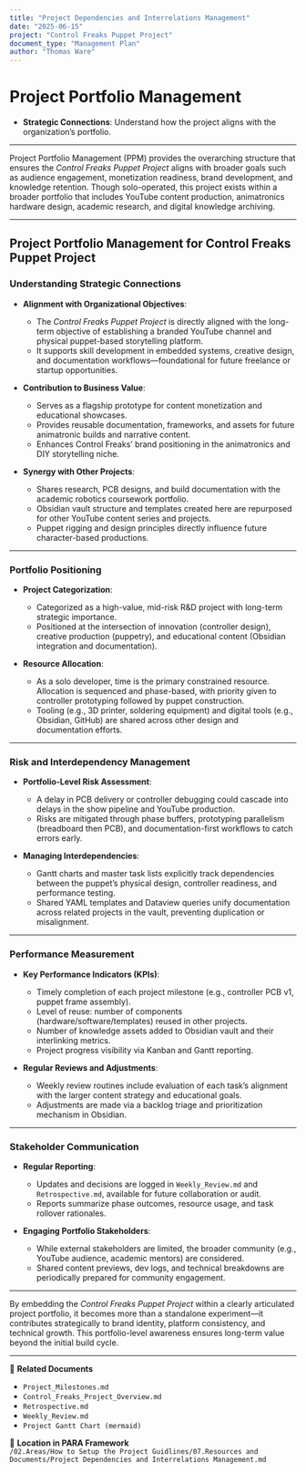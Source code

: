 ```yaml
---
title: "Project Dependencies and Interrelations Management"
date: "2025-06-15"
project: "Control Freaks Puppet Project"
document_type: "Management Plan"
author: "Thomas Ware"
---
```


# Project Portfolio Management

- **Strategic Connections**: Understand how the project aligns with the organization’s portfolio.

---

Project Portfolio Management (PPM) provides the overarching structure that ensures the *Control Freaks Puppet Project* aligns with broader goals such as audience engagement, monetization readiness, brand development, and knowledge retention. Though solo-operated, this project exists within a broader portfolio that includes YouTube content production, animatronics hardware design, academic research, and digital knowledge archiving.

---

## Project Portfolio Management for Control Freaks Puppet Project

### Understanding Strategic Connections

- **Alignment with Organizational Objectives**:
  - The *Control Freaks Puppet Project* is directly aligned with the long-term objective of establishing a branded YouTube channel and physical puppet-based storytelling platform.
  - It supports skill development in embedded systems, creative design, and documentation workflows—foundational for future freelance or startup opportunities.

- **Contribution to Business Value**:
  - Serves as a flagship prototype for content monetization and educational showcases.
  - Provides reusable documentation, frameworks, and assets for future animatronic builds and narrative content.
  - Enhances Control Freaks’ brand positioning in the animatronics and DIY storytelling niche.

- **Synergy with Other Projects**:
  - Shares research, PCB designs, and build documentation with the academic robotics coursework portfolio.
  - Obsidian vault structure and templates created here are repurposed for other YouTube content series and projects.
  - Puppet rigging and design principles directly influence future character-based productions.

---

### Portfolio Positioning

- **Project Categorization**:
  - Categorized as a high-value, mid-risk R&D project with long-term strategic importance.
  - Positioned at the intersection of innovation (controller design), creative production (puppetry), and educational content (Obsidian integration and documentation).

- **Resource Allocation**:
  - As a solo developer, time is the primary constrained resource. Allocation is sequenced and phase-based, with priority given to controller prototyping followed by puppet construction.
  - Tooling (e.g., 3D printer, soldering equipment) and digital tools (e.g., Obsidian, GitHub) are shared across other design and documentation efforts.

---

### Risk and Interdependency Management

- **Portfolio-Level Risk Assessment**:
  - A delay in PCB delivery or controller debugging could cascade into delays in the show pipeline and YouTube production.
  - Risks are mitigated through phase buffers, prototyping parallelism (breadboard then PCB), and documentation-first workflows to catch errors early.

- **Managing Interdependencies**:
  - Gantt charts and master task lists explicitly track dependencies between the puppet’s physical design, controller readiness, and performance testing.
  - Shared YAML templates and Dataview queries unify documentation across related projects in the vault, preventing duplication or misalignment.

---

### Performance Measurement

- **Key Performance Indicators (KPIs)**:
  - Timely completion of each project milestone (e.g., controller PCB v1, puppet frame assembly).
  - Level of reuse: number of components (hardware/software/templates) reused in other projects.
  - Number of knowledge assets added to Obsidian vault and their interlinking metrics.
  - Project progress visibility via Kanban and Gantt reporting.

- **Regular Reviews and Adjustments**:
  - Weekly review routines include evaluation of each task’s alignment with the larger content strategy and educational goals.
  - Adjustments are made via a backlog triage and prioritization mechanism in Obsidian.

---

### Stakeholder Communication

- **Regular Reporting**:
  - Updates and decisions are logged in `Weekly_Review.md` and `Retrospective.md`, available for future collaboration or audit.
  - Reports summarize phase outcomes, resource usage, and task rollover rationales.

- **Engaging Portfolio Stakeholders**:
  - While external stakeholders are limited, the broader community (e.g., YouTube audience, academic mentors) are considered.
  - Shared content previews, dev logs, and technical breakdowns are periodically prepared for community engagement.

---

By embedding the *Control Freaks Puppet Project* within a clearly articulated project portfolio, it becomes more than a standalone experiment—it contributes strategically to brand identity, platform consistency, and technical growth. This portfolio-level awareness ensures long-term value beyond the initial build cycle.

---

🔗 **Related Documents**  
- `Project_Milestones.md`  
- `Control_Freaks_Project_Overview.md`  
- `Retrospective.md`  
- `Weekly_Review.md`  
- `Project Gantt Chart (mermaid)`  

📁 **Location in PARA Framework**  
`/02.Areas/How to Setup the Project Guidlines/07.Resources and Documents/Project Dependencies and Interrelations Management.md`
